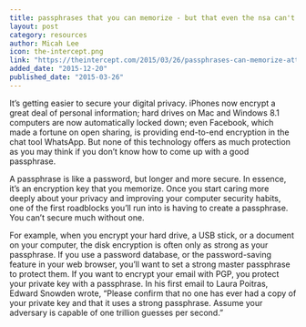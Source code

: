 ```yaml
---
title: passphrases that you can memorize - but that even the nsa can't guess.
layout: post
category: resources
author: Micah Lee
icon: the-intercept.png
link: "https://theintercept.com/2015/03/26/passphrases-can-memorize-attackers-cant-guess/"
added_date: "2015-12-20"
published_date: "2015-03-26"
---
```


It’s getting easier to secure your digital privacy. iPhones now encrypt a great
deal of personal information; hard drives on Mac and Windows 8.1 computers are
now automatically locked down; even Facebook, which made a fortune on open
sharing, is providing end-to-end encryption in the chat tool WhatsApp. But none
of this technology offers as much protection as you may think if you don’t know
how to come up with a good passphrase.  

A passphrase is like a password, but longer and more secure. In essence, it’s
an encryption key that you memorize. Once you start caring more deeply about
your privacy and improving your computer security habits, one of the first
roadblocks you’ll run into is having to create a passphrase. You can’t secure
much without one.  

For example, when you encrypt your hard drive, a USB stick, or a document on
your computer, the disk encryption is often only as strong as your passphrase.
If you use a password database, or the password-saving feature in your web
browser, you’ll want to set a strong master passphrase to protect them. If you
want to encrypt your email with PGP, you protect your private key with a
passphrase. In his first email to Laura Poitras, Edward Snowden wrote, “Please
confirm that no one has ever had a copy of your private key and that it uses a
strong passphrase. Assume your adversary is capable of one trillion guesses per
second.”  
